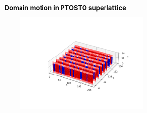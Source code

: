 ## Domain motion in PTOSTO superlattice
<p align="center" >
  <img width="80%" src="./3d_visualization.png" />
</p>

